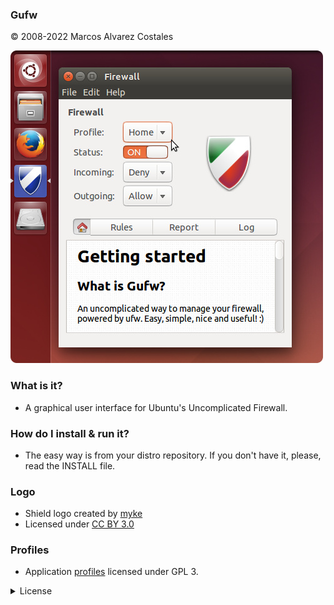    
   
   ### Gufw
   © 2008-2022 ﻿﻿Marcos Alvarez Costales

![Main Window](https://github.com/costales/costales.github.io/blob/master/projects/gufw/gufw.jpg)

   ### What is it?
   - A graphical user interface for Ubuntu's Uncomplicated Firewall.
   
   ### How do I install & run it?
   - The easy way is from your distro repository. If you don't have it, please, read the INSTALL file.
   

   ### Logo
   - Shield logo created by [myke](http://michael.spiegel1.at/)
   - Licensed under [CC BY 3.0](http://creativecommons.org/licenses/by/3.0/at/)

   ### Profiles
   - Application [profiles](http://jhansonxi.blogspot.com.es/2013/03/latest-batch-of-ufw-application-profiles.html) licensed under GPL 3.

<details>
<summary>License</summary>

```
Gufw is free software; you can redistribute it and/or modify it
under the terms of the GNU General Public Licence as published
by the Free Software Foundation; either version 3 of the License,
or (at your option) any later version.

This program is distributed in the hope that it will be useful,
but WITHOUT ANY WARRANTY; without even the implied warranty of
MERCHANTABILITY or FITNESS FOR A PARTICULAR PURPOSE.  See the
GNU General Public License for more details.

You should have received a copy of the GNU General Public License
along with this program.  If not, see <http://www.gnu.org/licenses/>.
```

</details>
